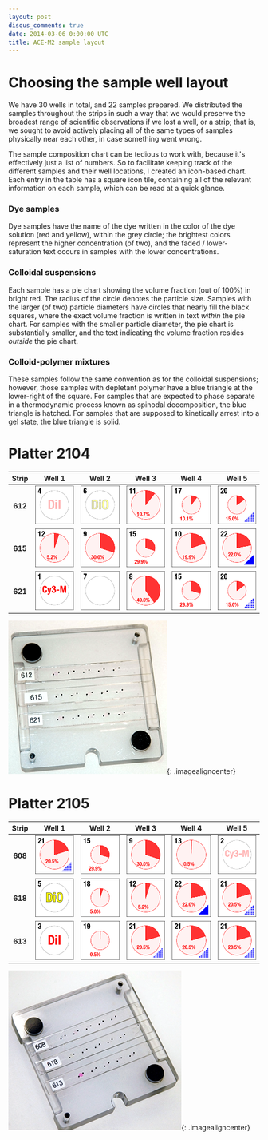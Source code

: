```yaml
---
layout: post
disqus_comments: true
date: 2014-03-06 0:00:00 UTC
title: ACE-M2 sample layout
---
```


# Choosing the sample well layout

We have 30 wells in total, and 22 samples prepared. We distributed the samples throughout the strips in such a way that we would preserve the broadest range of scientific observations if we lost a well, or a strip; that is, we sought to avoid actively placing all of the same types of samples physically near each other, in case something went wrong. 

The sample composition chart can be tedious to work with, because it's effectively just a list of numbers. So to facilitate keeping track of the different samples and their well locations, I created an icon-based chart. Each entry in the table has a square icon tile, containing all of the relevant information on each sample, which can be read at a quick glance.

### Dye samples

Dye samples have the name of the dye written in the color of the dye solution (red and yellow), within the grey circle; the brightest colors represent the higher concentration (of two), and the faded / lower-saturation text occurs in samples with the lower concentrations.

### Colloidal suspensions

Each sample has a pie chart showing the volume fraction (out of 100%) in bright red. The radius of the circle denotes the particle size. Samples with the larger (of two) particle diameters have circles that nearly fill the black squares, where the exact volume fraction is written in text _within_ the pie chart. For samples with the smaller particle diameter, the pie chart is substantially smaller, and the text indicating the volume fraction resides _outside_ the pie chart.

### Colloid-polymer mixtures

These samples follow the same convention as for the colloidal suspensions; however, those samples with depletant polymer have a blue triangle at the lower-right of the square. For samples that are expected to phase separate in a thermodynamic process known as spinodal decomposition, the blue triangle is hatched. For samples that are supposed to kinetically arrest into a gel state, the blue triangle is solid.

# Platter 2104

Strip | Well 1 | Well 2 | Well 3 | Well 4 | Well 5
:---: | :----: | :----: | :----: | :----: | :----:
**612** | ![](/images/ace_m2_sample_tiles/sample04.png) | ![](/images/ace_m2_sample_tiles/sample06.png) | ![](/images/ace_m2_sample_tiles/sample11.png) | ![](/images/ace_m2_sample_tiles/sample17.png) | ![](/images/ace_m2_sample_tiles/sample20.png)
**615** | ![](/images/ace_m2_sample_tiles/sample12.png) | ![](/images/ace_m2_sample_tiles/sample09.png) | ![](/images/ace_m2_sample_tiles/sample15.png) | ![](/images/ace_m2_sample_tiles/sample10.png) | ![](/images/ace_m2_sample_tiles/sample22.png)
**621** | ![](/images/ace_m2_sample_tiles/sample01.png) | ![](/images/ace_m2_sample_tiles/sample07.png) | ![](/images/ace_m2_sample_tiles/sample08.png) | ![](/images/ace_m2_sample_tiles/sample15.png) | ![](/images/ace_m2_sample_tiles/sample20.png)

![Sample platter 2104](/images/ace_m2_sample_tiles/platter_2104_web.png){: .imagealigncenter}

# Platter 2105

Strip | Well 1 | Well 2 | Well 3 | Well 4 | Well 5
:---: | :----: | :----: | :----: | :----: | :----:
**608** | ![](/images/ace_m2_sample_tiles/sample21.png) | ![](/images/ace_m2_sample_tiles/sample15.png) | ![](/images/ace_m2_sample_tiles/sample09.png) | ![](/images/ace_m2_sample_tiles/sample13.png) | ![](/images/ace_m2_sample_tiles/sample02.png)
**618** | ![](/images/ace_m2_sample_tiles/sample05.png) | ![](/images/ace_m2_sample_tiles/sample18.png) | ![](/images/ace_m2_sample_tiles/sample12.png) | ![](/images/ace_m2_sample_tiles/sample22.png) | ![](/images/ace_m2_sample_tiles/sample21.png)
**613** | ![](/images/ace_m2_sample_tiles/sample03.png) | ![](/images/ace_m2_sample_tiles/sample19.png) | ![](/images/ace_m2_sample_tiles/sample21.png) | ![](/images/ace_m2_sample_tiles/sample21.png) | ![](/images/ace_m2_sample_tiles/sample21.png)

![Sample platter 2105](/images/ace_m2_sample_tiles/platter_2105_web.png){: .imagealigncenter}

